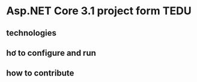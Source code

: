 ﻿# Asp.NET Core 3.1 project form TEDU
## technologies
## hơ to configure  and run
## how to contribute